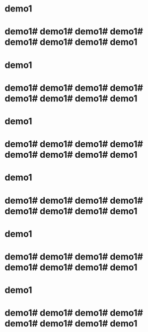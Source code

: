 # demo1
# demo1# demo1# demo1# demo1# demo1# demo1# demo1# demo1
# demo1
# demo1# demo1# demo1# demo1# demo1# demo1# demo1# demo1


# demo1
# demo1# demo1# demo1# demo1# demo1# demo1# demo1# demo1
# demo1
# demo1# demo1# demo1# demo1# demo1# demo1# demo1# demo1


# demo1
# demo1# demo1# demo1# demo1# demo1# demo1# demo1# demo1
# demo1
# demo1# demo1# demo1# demo1# demo1# demo1# demo1# demo1
